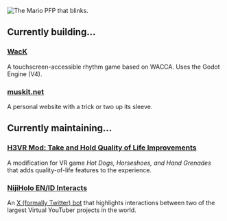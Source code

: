 ![The Mario PFP that blinks.](https://media.discordapp.net/attachments/828109570568224809/828129248313212938/PNGTuber_anim.gif?height=200&width=140)

##  Currently building...

### [WacK](https://github.com/muskit/WacK)
A touchscreen-accessible rhythm game based on WACCA. Uses the Godot Engine (V4).

### [muskit.net](https://muskit.net)
A personal website with a trick or two up its sleeve.

## Currently maintaining...

### [H3VR Mod: Take and Hold Quality of Life Improvements](https://github.com/muskit/H3VR-TNH-Quality-of-Life-Improvements)
A modification for VR game _Hot Dogs, Horseshoes, and Hand Grenades_ that adds quality-of-life features to the experience.

### [NijiHolo EN/ID Interacts](https://github.com/muskit/NijiHolo_EN_ID_Bot)
An [X (formally Twitter) bot](https://x.com/NijiHolo_EN_ID) that highlights interactions between two of the largest Virtual YouTuber projects in the world.

<!--
**muskit/muskit** is a ✨ _special_ ✨ repository because its `README.md` (this file) appears on your GitHub profile.

Here are some ideas to get you started:

- 🔭 I’m currently working on ...
- 🌱 I’m currently learning ...
- 👯 I’m looking to collaborate on ...
- 🤔 I’m looking for help with ...
- 💬 Ask me about ...
- 📫 How to reach me: ...
- 😄 Pronouns: ...
- ⚡ Fun fact: ...
-->
